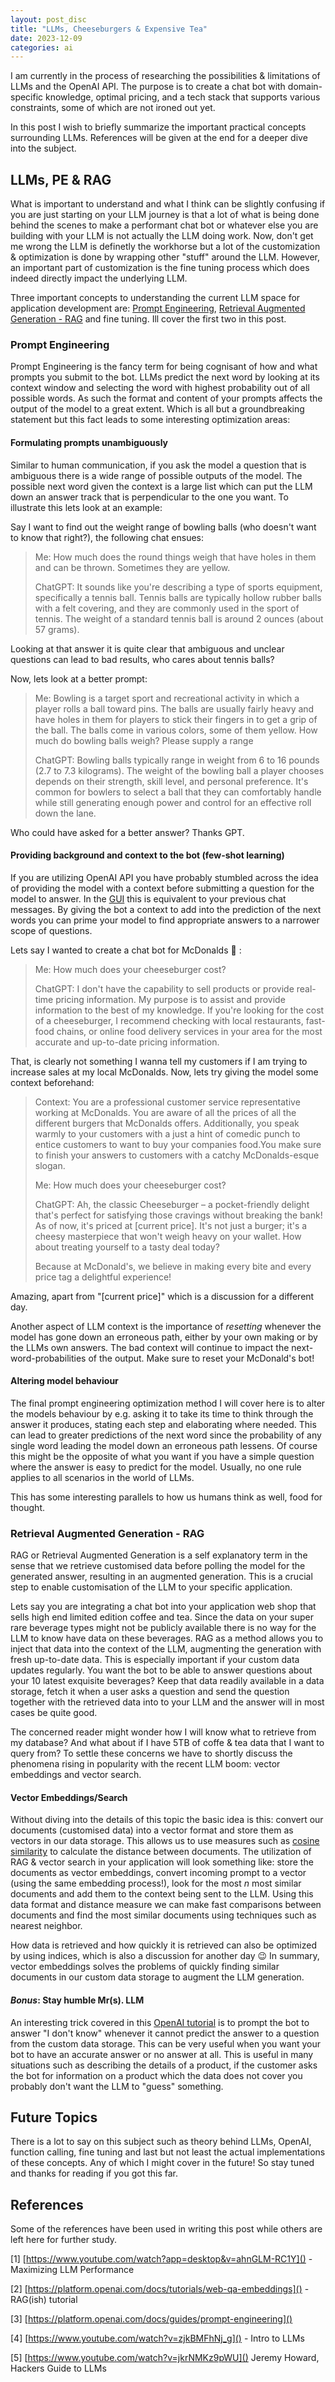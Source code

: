 ```yaml
---
layout: post_disc
title: "LLMs, Cheeseburgers & Expensive Tea"
date: 2023-12-09
categories: ai
---
```


I am currently in the process of researching the possibilities & limitations of LLMs and the OpenAI API.
The purpose is to create a chat bot with domain-specific knowledge, optimal pricing,
and a tech stack that supports various constraints, some of which are not ironed out yet.

In this post I wish to briefly summarize the important practical concepts surrounding LLMs. References will be given at the end for a deeper dive into the subject.

## LLMs, PE & RAG

What is important to understand and what I think can be slightly confusing if you are just starting on your LLM journey is that a lot of what is being done behind the scenes to make a performant chat bot or whatever else you are building with your LLM is not actually the LLM doing work. Now, don't get me wrong the LLM is definetly the workhorse but a lot of the customization & optimization is done by wrapping other "stuff" around the LLM. However, an important part of customization is the fine tuning process which does indeed directly impact the underlying LLM.

Three important concepts to understanding the current LLM space for application development are: [Prompt Engineering](#prompt-engineering), [Retrieval Augmented Generation - RAG](#retrieval-augmented-generation---rag) and fine tuning. Ill cover the first two in this post.

### Prompt Engineering

Prompt Engineering is the fancy term for being cognisant of how and what prompts you submit to the bot. LLMs predict the next word by looking at its context window and selecting the word with highest probability out of all possible words. As such the format and content of your prompts affects the output of the model to a great extent. Which is all but a groundbreaking statement but this fact leads to some interesting optimization areas:

#### Formulating prompts unambiguously

Similar to human communication, if you ask the model a question that is ambiguous there is a wide range of possible outputs of the model. The possible next word given the context is a large list which can put the LLM down an answer track that is perpendicular to the one you want. To illustrate this lets look at an example:

Say I want to find out the weight range of bowling balls (who doesn't want to know that right?), the following chat ensues:

> Me: How much does the round things weigh that have holes in them and can be thrown. Sometimes they are yellow.
>
> ChatGPT: It sounds like you're describing a type of sports equipment, specifically a tennis ball. Tennis balls are typically hollow rubber balls with a felt covering, and they are commonly used in the sport of tennis. The weight of a standard tennis ball is around 2 ounces (about 57 grams).

Looking at that answer it is quite clear that ambiguous and unclear questions can lead to bad results, who cares about tennis balls?

Now, lets look at a better prompt:

> Me: Bowling is a target sport and recreational activity in which a player rolls a ball toward pins. The balls are usually fairly heavy and have holes in them for players to stick their fingers in to get a grip of the ball. The balls come in various colors, some of them yellow. How much do bowling balls weigh? Please supply a range
>
> ChatGPT: Bowling balls typically range in weight from 6 to 16 pounds (2.7 to 7.3 kilograms). The weight of the bowling ball a player chooses depends on their strength, skill level, and personal preference. It's common for bowlers to select a ball that they can comfortably handle while still generating enough power and control for an effective roll down the lane.

Who could have asked for a better answer? Thanks GPT.

#### Providing background and context to the bot (few-shot learning)

If you are utilizing OpenAI API you have probably stumbled across the idea of providing the model with a context before submitting a question for the model to answer. In the [GUI](https://chat.openai.com/) this is equivalent to your previous chat messages. By giving the bot a context to add into the prediction of the next words you can prime your model to find appropriate answers to a narrower scope of questions.

Lets say I wanted to create a chat bot for McDonalds :fries: :

> Me: How much does your cheeseburger cost?
>
> ChatGPT: I don't have the capability to sell products or provide real-time pricing information. My purpose is to assist and provide information to the best of my knowledge. If you're looking for the cost of a cheeseburger, I recommend checking with local restaurants, fast-food chains, or online food delivery services in your area for the most accurate and up-to-date pricing information.

That, is clearly not something I wanna tell my customers if I am trying to increase sales at my local McDonalds. Now, lets try giving the model some context beforehand:

> Context: You are a professional customer service representative working at McDonalds. You are aware of all the prices of all the different burgers that McDonalds offers. Additionally, you speak warmly to your customers with a just a hint of comedic punch to entice customers to want to buy your companies food.You make sure to finish your answers to customers with a catchy McDonalds-esque slogan.
>
> Me: How much does your cheeseburger cost?
>
> ChatGPT: Ah, the classic Cheeseburger – a pocket-friendly delight that's perfect for satisfying those cravings without breaking the bank! As of now, it's priced at [current price]. It's not just a burger; it's a cheesy masterpiece that won't weigh heavy on your wallet. How about treating yourself to a tasty deal today?
>
> Because at McDonald's, we believe in making every bite and every price tag a delightful experience!

Amazing, apart from "[current price]" which is a discussion for a different day.

Another aspect of LLM context is the importance of _resetting_ whenever the model has gone down an erroneous path, either by your own making or by the LLMs own answers. The bad context will continue to impact the next-word-probabilities of the output. Make sure to reset your McDonald's bot!

#### Altering model behaviour

The final prompt engineering optimization method I will cover here is to alter the models behaviour by e.g. asking it to take its time to think through the answer it produces, stating each step and elaborating where needed. This can lead to greater predictions of the next word since the probability of any single word leading the model down an erroneous path lessens. Of course this might be the opposite of what you want if you have a simple question where the answer is easy to predict for the model. Usually, no one rule applies to all scenarios in the world of LLMs.

This has some interesting parallels to how us humans think as well, food for thought.

### Retrieval Augmented Generation - RAG

RAG or Retrieval Augmented Generation is a self explanatory term in the sense that we retrieve customised data before polling the model for the generated answer, resulting in an augmented generation. This is a crucial step to enable customisation of the LLM to your specific application.

Lets say you are integrating a chat bot into your application web shop that sells high end limited edition coffee and tea. Since the data on your super rare beverage types might not be publicly available there is no way for the LLM to know have data on these beverages. RAG as a method allows you to inject that data into the context of the LLM, augmenting the generation with fresh up-to-date data. This is especially important if your custom data updates regularly. You want the bot to be able to answer questions about your 10 latest exquisite beverages? Keep that data readily available in a data storage, fetch it when a user asks a question and send the question together with the retrieved data into to your LLM and the answer will in most cases be quite good.

The concerned reader might wonder how I will know what to retrieve from my database? And what about if I have 5TB of coffe & tea data that I want to query from? To settle these concerns we have to shortly discuss the phenomena rising in popularity with the recent LLM boom: vector embeddings and vector search.

#### Vector Embeddings/Search

Without diving into the details of this topic the basic idea is this: convert our documents (customised data) into a vector format and store them as vectors in our data storage. This allows us to use measures such as [cosine similarity](https://en.wikipedia.org/wiki/Cosine_similarity) to calculate the distance between documents. The utilization of RAG & vector search in your application will look something like: store the documents as vector embeddings, convert incoming prompt to a vector (using the same embedding process!), look for the most _n_ most similar documents and add them to the context being sent to the LLM. Using this data format and distance measure we can make fast comparisons between documents and find the most similar documents using techniques such as nearest neighbor.

How data is retrieved and how quickly it is retrieved can also be optimized by using indices, which is also a discussion for another day :wink: In summary, vector embeddings solves the problems of quickly finding similar documents in our custom data storage to augment the LLM generation.

#### _Bonus_: Stay humble Mr(s). LLM

An interesting trick covered in this [OpenAI tutorial](https://platform.openai.com/docs/tutorials/web-qa-embeddings) is to prompt the bot to answer "I don't know" whenever it cannot predict the answer to a question from the custom data storage. This can be very useful when you want your bot to have an accurate answer or no answer at all. This is useful in many situations such as describing the details of a product, if the customer asks the bot for information on a product which the data does not cover you probably don't want the LLM to "guess" something.

## Future Topics

There is a lot to say on this subject such as theory behind LLMs, OpenAI, function calling, fine tuning and last but not least the actual implementations of these concepts. Any of which I might cover in the future! So stay tuned and thanks for reading if you got this far.

## References

Some of the references have been used in writing this post while others are left here for further study.

[1] [https://www.youtube.com/watch?app=desktop&v=ahnGLM-RC1Y]() - Maximizing LLM Performance

[2] [https://platform.openai.com/docs/tutorials/web-qa-embeddings]() - RAG(ish) tutorial

[3] [https://platform.openai.com/docs/guides/prompt-engineering]()

[4] [https://www.youtube.com/watch?v=zjkBMFhNj_g]() - Intro to LLMs

[5] [https://www.youtube.com/watch?v=jkrNMKz9pWU]() Jeremy Howard, Hackers Guide to LLMs
